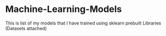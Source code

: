 # Machine-Learning-Models
This is list of my models that I have trained using sklearn prebuilt Libraries
(Datasets attached)
